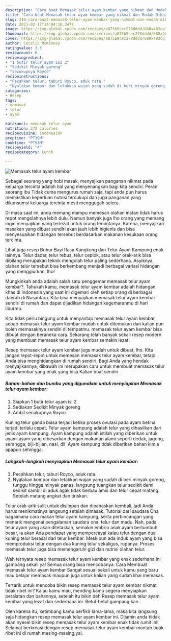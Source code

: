 ```yaml
---
description: "Cara buat Memasak telur ayam kembar yang nikmat dan Mudah Dibuat"
title: "Cara buat Memasak telur ayam kembar yang nikmat dan Mudah Dibuat"
slug: 310-cara-buat-memasak-telur-ayam-kembar-yang-nikmat-dan-mudah-dibuat
date: 2021-02-17T14:04:16.347Z
image: https://img-global.cpcdn.com/recipes/a875b9cec278dddd/680x482cq70/memasak-telur-ayam-kembar-foto-resep-utama.jpg
thumbnail: https://img-global.cpcdn.com/recipes/a875b9cec278dddd/680x482cq70/memasak-telur-ayam-kembar-foto-resep-utama.jpg
cover: https://img-global.cpcdn.com/recipes/a875b9cec278dddd/680x482cq70/memasak-telur-ayam-kembar-foto-resep-utama.jpg
author: Cecelia McKinney
ratingvalue: 3.5
reviewcount: 6
recipeingredient:
- "1 butir telur ayam isi 2"
- "Sedikit Minyak goreng"
- "secukupnya Royco"
recipeinstructions:
- "Pecahkan telur, taburi Royco, aduk rata."
- "Nyalakan kompor dan letakkan wajan yang sudah di beri minyak goreng, tunggu hingga minyak panas, langsung tuangkan telur sedikit demi sedikit sambil di aduk agak tidak berbau amis dan telur cepat matang. Setelah matang angkat dan tiriskan."
categories:
- Resep
tags:
- memasak
- telur
- ayam

katakunci: memasak telur ayam 
nutrition: 272 calories
recipecuisine: Indonesian
preptime: "PT39M"
cooktime: "PT53M"
recipeyield: "4"
recipecategory: Lunch

---
```



![Memasak telur ayam kembar](https://img-global.cpcdn.com/recipes/a875b9cec278dddd/680x482cq70/memasak-telur-ayam-kembar-foto-resep-utama.jpg)

Sebagai seorang yang hobi masak, menyajikan panganan nikmat pada keluarga tercinta adalah hal yang menyenangkan bagi kita sendiri. Peran seorang ibu Tidak cuma mengurus rumah saja, tapi anda pun harus memastikan keperluan nutrisi tercukupi dan juga panganan yang dikonsumsi keluarga tercinta mesti menggugah selera.

Di masa  saat ini, anda memang mampu memesan olahan instan tidak harus repot mengolahnya lebih dulu. Namun banyak juga lho orang yang memang ingin menyajikan yang terlezat untuk orang tercintanya. Karena, menyajikan masakan yang dibuat sendiri akan jauh lebih higienis dan bisa menyesuaikan hidangan tersebut berdasarkan makanan kesukaan orang tercinta. 

Lihat juga resep Bubur Bayi Rasa Kangkung dan Telur Ayam Kampung enak lainnya. Telur dadar, telur rebus, telur ceplok, atau telur orak-arik bisa dibilang merupakan teknik mengolah telur paling sederhana. Asyiknya, olahan telur tersebut bisa berkembang menjadi berbagai variasi hidangan yang menggiurkan, lho!

Mungkinkah anda adalah salah satu penggemar memasak telur ayam kembar?. Tahukah kamu, memasak telur ayam kembar adalah hidangan khas di Indonesia yang saat ini digemari oleh setiap orang di berbagai daerah di Nusantara. Kita bisa menyajikan memasak telur ayam kembar sendiri di rumah dan dapat dijadikan hidangan kegemaranmu di hari liburmu.

Kita tidak perlu bingung untuk menyantap memasak telur ayam kembar, sebab memasak telur ayam kembar mudah untuk ditemukan dan kalian pun boleh memasaknya sendiri di tempatmu. memasak telur ayam kembar bisa dibuat dengan beraneka cara. Sekarang telah banyak sekali resep modern yang membuat memasak telur ayam kembar semakin lezat.

Resep memasak telur ayam kembar juga mudah untuk dibuat, lho. Kita jangan repot-repot untuk memesan memasak telur ayam kembar, tetapi Anda bisa menghidangkan di rumah sendiri. Bagi Anda yang hendak menyajikannya, dibawah ini merupakan cara untuk membuat memasak telur ayam kembar yang enak yang bisa Kalian buat sendiri.

<!--inarticleads1-->

##### Bahan-bahan dan bumbu yang digunakan untuk menyiapkan Memasak telur ayam kembar:

1. Siapkan 1 butir telur ayam isi 2
1. Sediakan Sedikit Minyak goreng
1. Ambil secukupnya Royco


Kuning telur ganda biasa terjadi ketika proses ovulasi pada ayam betina terjadi terlalu cepat. Telur ayam kampung adalah telur yang dihasilkan dari jenis ayam kampung. Ayam kampung adalah istilah yang diberikan untuk ayam-ayam yang dibesarkan dengan makanan alami seperti dedak, jagung, serangga, biji-bijian, nasi, dll. Ayam kampung tidak diberikan bahan kimia apapun sehingga. 

<!--inarticleads2-->

##### Langkah-langkah menyiapkan Memasak telur ayam kembar:

1. Pecahkan telur, taburi Royco, aduk rata.
1. Nyalakan kompor dan letakkan wajan yang sudah di beri minyak goreng, tunggu hingga minyak panas, langsung tuangkan telur sedikit demi sedikit sambil di aduk agak tidak berbau amis dan telur cepat matang. Setelah matang angkat dan tiriskan.


Telur orak-arik sulit untuk disimpan dan dipanaskan kembali, jadi Anda harus menikmatinya langsung setelah dimasak. Tutorial dari saudara Ona bagaimana cara makan telur ayam kampung, serta perbincangan yang menarik mengenai pengalaman saudara ona. telur dan madu. Nah, pada telur ayam yang akan ditetaskan, semakin embrio anak ayam bertumbuh besar, ia akan Ada pendapat yang mempercayai kalau telur dengan dua kuning telur berasal dari telur kembar. Meskipun ada induk ayam yang bisa memproduksi telur dengan dua kuning telur sekaligus, rupanya. Proses memasak telur juga bisa memengaruhi gizi dan nutrisi olahan telur. 

Wah ternyata resep memasak telur ayam kembar yang enak sederhana ini gampang sekali ya! Semua orang bisa mencobanya. Cara Membuat memasak telur ayam kembar Sangat sesuai sekali untuk kamu yang baru mau belajar memasak maupun juga untuk kalian yang sudah lihai memasak.

Tertarik untuk mencoba bikin resep memasak telur ayam kembar nikmat tidak ribet ini? Kalau kamu mau, mending kamu segera menyiapkan peralatan dan bahannya, setelah itu bikin deh Resep memasak telur ayam kembar yang lezat dan sederhana ini. Betul-betul gampang kan. 

Oleh karena itu, ketimbang kamu berfikir lama-lama, maka kita langsung saja hidangkan resep memasak telur ayam kembar ini. Dijamin anda tiidak akan nyesel bikin resep memasak telur ayam kembar enak tidak rumit ini! Selamat berkreasi dengan resep memasak telur ayam kembar mantab tidak ribet ini di rumah masing-masing,ya!.

